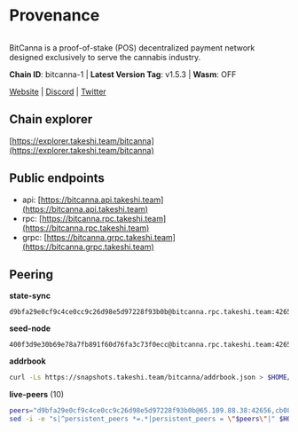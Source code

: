 # Provenance

<figure><img src="https://github.com/takeshi-val/Logo/raw/main/bitcanna.png" alt=""><figcaption></figcaption></figure>

BitCanna is a proof-of-stake (POS) decentralized payment network designed exclusively to serve the cannabis industry.

**Chain ID**: bitcanna-1 | **Latest Version Tag**: v1.5.3 | **Wasm**: OFF

[Website](https://www.bitcanna.io) | [Discord](https://discord.gg/9AVrzaVQvs) | [Twitter](https://twitter.com/BitCannaGlobal)

## Chain explorer

[https://explorer.takeshi.team/bitcanna](https://explorer.takeshi.team/bitcanna)

## Public endpoints

* api: [https://bitcanna.api.takeshi.team](https://bitcanna.api.takeshi.team)
* rpc: [https://bitcanna.rpc.takeshi.team](https://bitcanna.rpc.takeshi.team)
* grpc: [https://bitcanna.grpc.takeshi.team](https://bitcanna.grpc.takeshi.team)

## Peering

**state-sync**

```
d9bfa29e0cf9c4ce0cc9c26d98e5d97228f93b0b@bitcanna.rpc.takeshi.team:42656
```

**seed-node**

```
400f3d9e30b69e78a7fb891f60d76fa3c73f0ecc@bitcanna.rpc.takeshi.team:42659
```

**addrbook**

```bash
curl -Ls https://snapshots.takeshi.team/bitcanna/addrbook.json > $HOME/.bcna/config/addrbook.json
```

**live-peers** (10)

```bash
peers="d9bfa29e0cf9c4ce0cc9c26d98e5d97228f93b0b@65.109.88.38:42656,cb0848b84987c37ba0fa465585c6b9d6cec6deab@65.108.77.98:26696,d8a0facda705edbbdd2d79fb302e017df009e9da@207.244.231.189:26656,a1ceb81a5498642753f8600a5c3b9ca056af3051@67.222.144.195:16656,881b4ec9a1d37587c44476a22c0864b08b1c88fe@195.3.221.21:13056,471518432477e31ea348af246c0b54095d41352c@78.47.210.209:26656,90ee680b1738344354c48c23ba1e1fd68e071d80@142.132.248.138:26696,b7295f18b7150cc128d47c0546e2225179fc5427@202.61.194.254:60856,0a658df9d9fab096983a12e6f878e87281a15ce6@194.163.172.37:27656,4dabde84771e8689403ce7c8b76d27e555ab2f00@65.21.136.170:50656"
sed -i -e "s|^persistent_peers *=.*|persistent_peers = \"$peers\"|" $HOME/.bcna/config/config.toml
```
